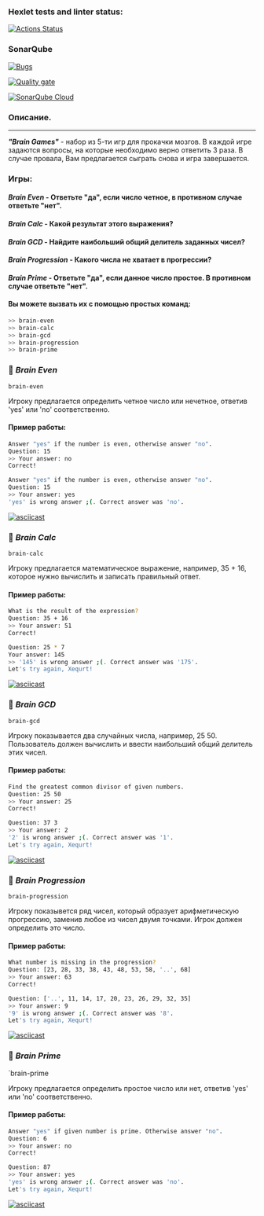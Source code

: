 ### Hexlet tests and linter status:
[![Actions Status](https://github.com/VitalRusinov/python-project-49/actions/workflows/hexlet-check.yml/badge.svg)](https://github.com/VitalRusinov/python-project-49/actions)

### SonarQube
[![Bugs](https://sonarcloud.io/api/project_badges/measure?project=VitalRusinov_python-project-49&metric=bugs)](https://sonarcloud.io/summary/new_code?id=VitalRusinov_python-project-49)

[![Quality gate](https://sonarcloud.io/api/project_badges/quality_gate?project=VitalRusinov_python-project-49)](https://sonarcloud.io/summary/new_code?id=VitalRusinov_python-project-49)

[![SonarQube Cloud](https://sonarcloud.io/images/project_badges/sonarcloud-highlight.svg)](https://sonarcloud.io/summary/new_code?id=VitalRusinov_python-project-49)

### Описание.
___
***"Brain Games"*** - набор из 5-ти игр для прокачки мозгов. В каждой игре задаются вопросы, на которые необходимо верно ответить 3 раза. В случае провала, Вам предлагается сыграть снова и игра завершается.

### Игры:
#### ***Brain Even*** - Ответьте "да", если число четное, в противном случае ответьте "нет".
#### ***Brain Calc*** - Какой результат этого выражения?
#### ***Brain GCD*** - Найдите наибольший общий делитель заданных чисел?
#### ***Brain Progression*** - Какого числа не хватает в прогрессии?
#### ***Brain Prime*** - Ответьте "да", если данное число простое. В противном случае ответьте "нет".

#### Вы можете вызвать их с помощью простых команд:
```bash
>> brain-even
>> brain-calc
>> brain-gcd
>> brain-progression
>> brain-prime
```

### :game_die: ***Brain Even***
`brain-even`

Игроку предлагается определить четное число или нечетное, ответив 'yes' или 'no' соответственно.
#### Пример работы:
```bash
Answer "yes" if the number is even, otherwise answer "no".
Question: 15
>> Your answer: no
Correct!

Answer "yes" if the number is even, otherwise answer "no".
Question: 15
>> Your answer: yes
'yes' is wrong answer ;(. Correct answer was 'no'.
```

[![asciicast](https://asciinema.org/a/631981.svg)](https://asciinema.org/a/631981)

### :game_die: ***Brain Calc***
`brain-calc`

Игроку предлагается математическое выражение, например, 35 + 16, которое нужно вычислить и записать правильный ответ.
#### Пример работы:
```bash
What is the result of the expression?
Question: 35 + 16
>> Your answer: 51
Correct!

Question: 25 * 7
Your answer: 145
>> '145' is wrong answer ;(. Correct answer was '175'.
Let's try again, Xequrt!
```

[![asciicast](https://asciinema.org/a/631980.svg)](https://asciinema.org/a/631980)

### :game_die: ***Brain GCD***
`brain-gcd`

Игроку показывается два случайных числа, например, 25 50. Пользователь должен вычислить и ввести наибольший общий делитель этих чисел.
#### Пример работы:
```bash
Find the greatest common divisor of given numbers.
Question: 25 50
>> Your answer: 25
Correct!

Question: 37 3
>> Your answer: 2
'2' is wrong answer ;(. Correct answer was '1'.
Let's try again, Xequrt!
```

[![asciicast](https://asciinema.org/a/631972.svg)](https://asciinema.org/a/631972)

### :game_die: ***Brain Progression***
`brain-progression`

Игроку показывется ряд чисел, который образует арифметическую прогрессию, заменив любое из чисел двумя точками. Игрок должен определить это число.
#### Пример работы:
```bash
What number is missing in the progression?
Question: [23, 28, 33, 38, 43, 48, 53, 58, '..', 68]
>> Your answer: 63
Correct!

Question: ['..', 11, 14, 17, 20, 23, 26, 29, 32, 35]
>> Your answer: 9
'9' is wrong answer ;(. Correct answer was '8'.
Let's try again, Xequrt!
```

[![asciicast](https://asciinema.org/a/631086.svg)](https://asciinema.org/a/631086)

### :game_die: ***Brain Prime***
`brain-prime

Игроку предлагается определить простое число или нет, ответив 'yes' или 'no' соответственно.
#### Пример работы:
```bash
Answer "yes" if given number is prime. Otherwise answer "no".
Question: 6
>> Your answer: no
Correct!

Question: 87
>> Your answer: yes
'yes' is wrong answer ;(. Correct answer was 'no'.
Let's try again, Xequrt!
```

[![asciicast](https://asciinema.org/a/631196.svg)](https://asciinema.org/a/631196)